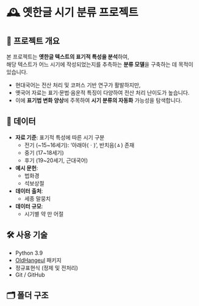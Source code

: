 
# 🕰️ 옛한글 시기 분류 프로젝트

## 📌 프로젝트 개요

본 프로젝트는 **옛한글 텍스트의 표기적 특성을 분석**하여,  
해당 텍스트가 어느 시기에 작성되었는지를 추측하는 **분류 모델**을 구축하는 데 목적이 있습니다.

- 현대국어는 전산 처리 및 코퍼스 기반 연구가 활발하지만,
- 옛국어 자료는 표기·문법·음운적 특징이 다양하여 전산 처리 난이도가 높습니다.
- 이에 **표기법 변화 양상**에 주목하여 **시기 분류의 자동화** 가능성을 탐색합니다.

## 🧩 데이터

- **자료 기준**: 표기적 특성에 따른 시기 구분
  - 전기 (~15~16세기): ‘아래아(ㆍ)’, 반치음(ㅿ) 존재
  - 중기 (17~18세기)
  - 후기 (19~20세기, 근대국어)
- **예시 문헌**:
  - 법화경
  - 석보상절
- **데이터 출처**:
  - 세종 말뭉치
- **데이터 규모**:
  - 시기별 약 만 어절

## 🛠️ 사용 기술

- Python 3.9
- [OldHangeul](https://pypi.org/project/OldHangeul/) 패키지
- 정규표현식 (정제 및 전처리)
- Git / GitHub

## 🗂️ 폴더 구조

